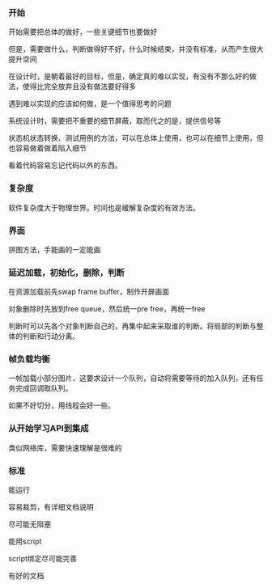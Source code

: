 ### 开始

开始需要把总体的做好，一些关键细节也要做好

但是，需要做什么，判断做得好不好，什么时候结束，并没有标准，从而产生很大提升空间

在设计时，是朝着最好的目标，但是，确定真的难以实现，有没有不那么好的做法，使得比完全放弃且没有做法要好得多

遇到难以实现的应该如何做，是一个值得思考的问题

系统设计时，需要把不重要的细节屏蔽，取而代之的是，提供信号等

状态机状态转换、测试用例的方法，可以在总体上使用，也可以在细节上使用，但也容易做着做着陷入细节

看着代码容易忘记代码以外的东西。

### 复杂度

软件复杂度大于物理世界。时间也是缓解复杂度的有效方法。

### 界面

拼图方法，手能画的一定能画

### 延迟加载，初始化，删除，判断

在资源加载前先swap frame buffer，制作开屏画面

对象删除时先放到free queue，然后统一pre free，再统一free

判断时可以先各个对象判断自己的，再集中起来采取谁的判断。将局部的判断与整体的判断和行动分离。

### 帧负载均衡

一帧加载小部分图片，这要求设计一个队列，自动将需要等待的加入队列，还有任务完成回调取队列。

如果不好切分，用线程会好一些。

### 从开始学习API到集成

类似网络库，需要快速理解是很难的

### 标准

能运行

容易裁剪，有详细文档说明

尽可能无阻塞

能用script

script绑定尽可能完善

有好的文档
